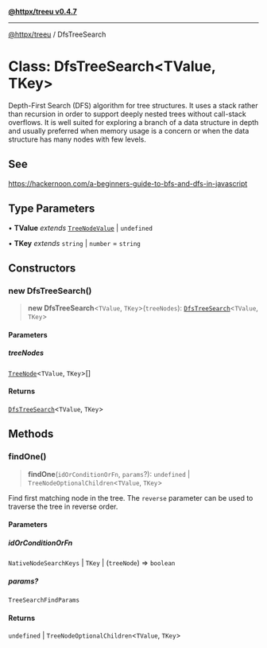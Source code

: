 [**@httpx/treeu v0.4.7**](../README.md)

***

[@httpx/treeu](../README.md) / DfsTreeSearch

# Class: DfsTreeSearch\<TValue, TKey\>

Depth-First Search (DFS) algorithm for tree structures. It uses a stack rather
than recursion in order to support deeply nested trees without call-stack overflows.
It is well suited for exploring a branch of a data structure in depth and
usually preferred when memory usage is a concern or when the data
structure has many nodes with few levels.

## See

https://hackernoon.com/a-beginners-guide-to-bfs-and-dfs-in-javascript

## Type Parameters

• **TValue** *extends* [`TreeNodeValue`](../type-aliases/TreeNodeValue.md) \| `undefined`

• **TKey** *extends* `string` \| `number` = `string`

## Constructors

### new DfsTreeSearch()

> **new DfsTreeSearch**\<`TValue`, `TKey`\>(`treeNodes`): [`DfsTreeSearch`](DfsTreeSearch.md)\<`TValue`, `TKey`\>

#### Parameters

##### treeNodes

[`TreeNode`](../type-aliases/TreeNode.md)\<`TValue`, `TKey`\>[]

#### Returns

[`DfsTreeSearch`](DfsTreeSearch.md)\<`TValue`, `TKey`\>

## Methods

### findOne()

> **findOne**(`idOrConditionOrFn`, `params`?): `undefined` \| `TreeNodeOptionalChildren`\<`TValue`, `TKey`\>

Find first matching node in the tree. The `reverse` parameter can be used
to traverse the tree in reverse order.

#### Parameters

##### idOrConditionOrFn

`NativeNodeSearchKeys` | `TKey` | (`treeNode`) => `boolean`

##### params?

`TreeSearchFindParams`

#### Returns

`undefined` \| `TreeNodeOptionalChildren`\<`TValue`, `TKey`\>
